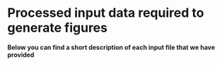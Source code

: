 # Processed input data required to generate figures

**Below you can find a short description of each input file that we have provided**
